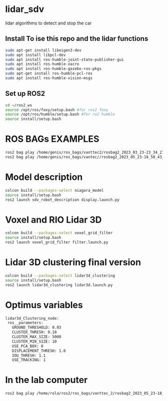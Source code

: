 # lidar_sdv
 lidar algorithms to detect and stop the car 
 

## Install To ise this repo and the lidar functions
```bash
sudo apt-get install libeigen3-dev
sudo apt install libpcl-dev
sudo apt install ros-humble-joint-state-publisher-gui
sudo apt install ros-humble-xacro
sudo apt install ros-humble-gazebo-ros-pkgs
sudo apt-get install ros-humble-pcl-ros
sudo apt install ros-humble-vision-msgs
```

 ## Set up ROS2
```bash
cd ~/ros2_ws
source /opt/ros/foxy/setup.bash #for ros2 foxy
source /opt/ros/humble/setup.bash #for ro2 humble
source install/setup.bash
```

# ROS BAGs EXAMPLES
```bash
ros2 bag play /home/genis/ros_bags/vanttec2/rosbag2_2023_03_23-23_34_21_0.db3
ros2 bag play /home/genis/ros_bags/vantec//rosbag2_2023_05_23-18_50_43_0.db3
```

# Model description
```bash
colcon build --packages-select niagara_model
source install/setup.bash
ros2 launch sdv_robot_description display.launch.py
```

# Voxel and RIO Lidar 3D
```bash
colcon build --packages-select voxel_grid_filter
source install/setup.bash
ros2 launch voxel_grid_filter filter.launch.py
```

# Lidar 3D clustering final version
```bash
colcon build --packages-select lidar3d_clustering
source install/setup.bash
ros2 launch lidar3d_clustering lidar3d.launch.py
```
 
# Optimus variables 
 ```bash
lidar3d_Clustering_node:
  ros__parameters:
    GROUND_THRESHOLD: 0.03
    CLUSTER_THRESH: 0.18
    CLUSTER_MAX_SIZE: 5000
    CLUSTER_MIN_SIZE: 10
    USE_PCA_BOX: 0
    DISPLACEMENT_THRESH: 1.0
    IOU_THRESH: 1.1
    USE_TRACKING: 1

```

# In the lab computer
 ```bash
ros2 bag play /home/rola/ros2/ros_bags/vanttec_2/rosbag2_2023_05_23-18_50_43_0-001.db3
```
 

